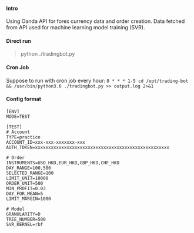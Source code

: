 #### Intro
Using Oanda API for forex currency data and order creation.
Data fetched from API used for machine learning model training (SVR).

#### Direct run
> python ./tradingbot.py

#### Cron Job
Suppose to run with cron job every hour:
`0 * * * 1-5 cd /opt/trading-bot && /usr/bin/python3.6 ./tradingbot.py >> output.log 2>&1`

#### Config format
```
[ENV]
MODE=TEST

[TEST]
# Account
TYPE=practice
ACCOUNT_ID=xxx-xxx-xxxxxxx-xxx
AUTH_TOKEN=xxxxxxxxxxxxxxxxxxxxxxxxxxxxxxxxxxxxxxxxxxxxxxxxxxx

# Order
INSTRUMENTS=USD_HKD,EUR_HKD,GBP_HKD,CHF_HKD
DAY_RANGE=100,500
SELECTED_RANGE=100
LIMIT_UNIT=10000
ORDER_UNIT=500
MIN_PROFIT=0.03
DAY_FOR_MEAN=5
LIMIT_MARGIN=1000

# Model
GRANULARITY=D
TREE_NUMBER=500
SVR_KERNEL=rbf
```
